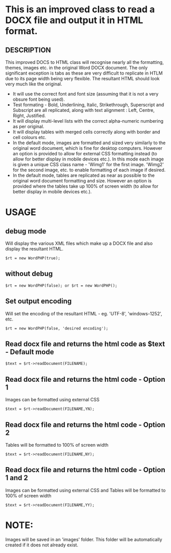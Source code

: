 # This is an improved class to read a DOCX file and output it in HTML format.

## DESCRIPTION

This improved DOCS to HTML class will recognise nearly all the formatting, themes, images etc. in the original Word DOCX document. The only significant exception is tabs as these are very difficult to replicate in HTLM due to its page width being very flexible. The resultant HTML should look very much like the original.

<ul>
<li>It will use the correct font and font size (assuming that it is not a very obsure font being used).</li>
<li>Test formating - Bold, Underlining, Italic, Strikethrough, Superscript and Subscript are all replicated, along with text alignment : Left, Centre, Right, Justified.</li>
<li>It will display multi-level lists with the correct alpha-numeric numbering as per original.</li>
<li>It will display tables with merged cells correctly along with border and cell colours etc.</li>
<li>In the default mode, images are formatted and sized very similarly to the original word document, which is fine for desktop computers. However an option is provided to allow for external CSS formatting instead (to allow for better display in mobile devices etc.). In this mode each image is given a unique CSS class name - 'Wimg1' for the first image. 'Wimg2' for the second image, etc. to enable formatting of each image if desired.</li>
<li>In the default mode, tables are replicated as near as possible to the original word document formatting and size. However an option is provided where the tables take up 100% of screen width (to allow for better display in mobile devices etc.).</li>
</ul>

# USAGE

## debug mode 
Will display the various XML files which make up a DOCX file and also display the resultant HTML.
```
$rt = new WordPHP(true);
```

## without debug
```
$rt = new WordPHP(false); or $rt = new WordPHP();
```

## Set output encoding
Will set the encoding of the resultant HTML - eg. 'UTF-8', 'windows-1252', etc.
```
$rt = new WordPHP(false, 'desired encoding');
```

## Read docx file and returns the html code as $text - Default mode
```
$text = $rt->readDocument(FILENAME);
```

## Read docx file and returns the html code - Option 1
Images can be formatted using external CSS
```
$text = $rt->readDocument(FILENAME,YN);
```

## Read docx file and returns the html code - Option 2
Tables will be formatted to 100% of screen width
```
$text = $rt->readDocument(FILENAME,NY);
```

## Read docx file and returns the html code - Option 1 and 2
Images can be formatted using external CSS and Tables will be formatted to 100% of screen width
```
$text = $rt->readDocument(FILENAME,YY);
```

# NOTE:
Images will be saved in an 'images' folder. This folder will be automatically created if it does not already exist.
